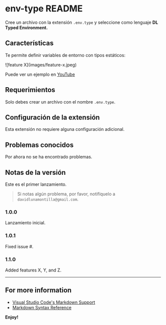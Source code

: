 # env-type README

Cree un archivo con la extensión `.env.type` y seleccione como lenguaje **DL Typed Environment.**

## Características

Te permite definir variables de entorno con tipos estáticos:

\!\[feature X\]\(images/feature-x.jpeg\)

Puede ver un ejemplo en [YouTube](https://www.youtube.com/watch?v=GE7avMluubM "Ver ejemplo de código")

## Requerimientos

Solo debes crear un archivo con el nombre `.env.type`.

## Configuración de la extensión

Esta extensión no requiere alguna configuración adicional.

## Problemas conocidos

Por ahora no se ha encontrado problemas.

## Notas de la versión

Este es el primer lanzamiento.

> Si notas algún problema, por favor, notifíquelo a `davidlunamontilla@gmail.com`.

### 1.0.0

Lanzamiento inicial.

### 1.0.1

Fixed issue #.

### 1.1.0

Added features X, Y, and Z.

---

## For more information

* [Visual Studio Code's Markdown Support](http://code.visualstudio.com/docs/languages/markdown)
* [Markdown Syntax Reference](https://help.github.com/articles/markdown-basics/)

**Enjoy!**

